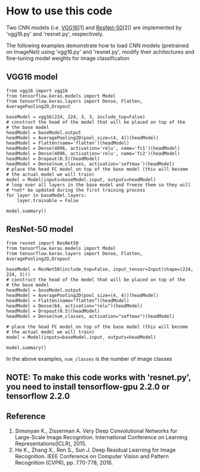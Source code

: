 # How to use this code
Two CNN models (i.e. [VGG16](https://arxiv.org/abs/1409.1556)[1] and [ResNet-50](https://arxiv.org/abs/1512.03385)[2]) are implemented by 'vgg16.py' and 'resnet.py', respectively.

The following examples demonstrate how to load CNN models (pretrained on ImageNet) using 'vgg16.py' and 'resnet.py', modify their achitectures and fine-tuning model weights for image classification

## VGG16 model
```
from vgg16 import vgg16
from tensorflow.keras.models import Model
from tensorflow.keras.layers import Dense, Flatten, AveragePooling2D,Dropout

baseModel = vgg16(224, 224, 3, 3, include_top=False)
# construct the head of the model that will be placed on top of the
# the base model
headModel = baseModel.output
headModel = AveragePooling2D(pool_size=(4, 4))(headModel)
headModel = Flatten(name='flatten')(headModel)
headModel = Dense(4096, activation='relu', name='fc1')(headModel)
headModel = Dense(4096, activation='relu', name='fc2')(headModel)
headModel = Dropout(0.5)(headModel)
headModel = Dense(num_classes, activation='softmax')(headModel)
# place the head FC model on top of the base model (this will become
# the actual model we will train)
model = Model(inputs=baseModel.input, outputs=headModel)
# loop over all layers in the base model and freeze them so they will
# *not* be updated during the first training process
for layer in baseModel.layers:
    layer.trainable = False
    
model.summary()
```    
## ResNet-50 model
```
from resnet import ResNet50
from tensorflow.keras.models import Model
from tensorflow.keras.layers import Dense, Flatten, AveragePooling2D,Dropout

baseModel = ResNet50(include_top=False, input_tensor=Input(shape=(224, 224, 3)))
# construct the head of the model that will be placed on top of the
# the base model
headModel = baseModel.output
headModel = AveragePooling2D(pool_size=(4, 4))(headModel)
headModel = Flatten(name="flatten")(headModel)
headModel = Dense(64, activation="relu")(headModel)
headModel = Dropout(0.5)(headModel)
headModel = Dense(num_classes, activation="softmax")(headModel)

# place the head FC model on top of the base model (this will become
# the actual model we will train)
model = Model(inputs=baseModel.input, outputs=headModel)

model.summary()
```
In the above examples, ```num_classes``` is the number of image classes

## **NOTE:** To make this code works with 'resnet.py', you need to install **tensorflow-gpu 2.2.0** or **tensorflow 2.2.0**
## Reference
1. Simonyan K., Zisserman A. Very Deep Convolutional Networks for Large-Scale Image Recognition. International Conference on Learning Representations(ICLR), 2015.
2. He K., Zhang X., Ren S., Sun J. Deep Residual Learning for Image Recognition. IEEE Conference on Computer Vision and Pattern Recognition (CVPR), pp. 770-778, 2016.
